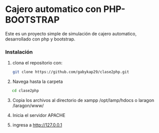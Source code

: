 # Cajero automatico con PHP-BOOTSTRAP

Este es un proyecto simple de simulación de cajero automatico, desarrollado con php y bootstrap.

### Instalación

1. clona el repositorio con:
   ```bash
   git clone https://github.com/gabykap29/clase2php.git
   ```
2. Navega hasta la carpeta

  ```bash
     cd clase2php
  ```
3. Copia los archivos al directorio de xampp /opt/lamp/hdocs o laragon /laragon/www/
   
5. Inicia el servidor APACHE
   
7. ingresa a http://127.0.0.1 
